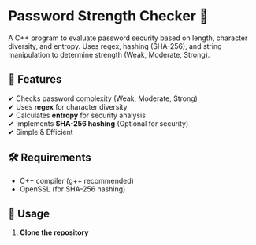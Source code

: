 # Password Strength Checker 🔐

A C++ program to evaluate password security based on length, character diversity, and entropy. Uses regex, hashing (SHA-256), and string manipulation to determine strength (Weak, Moderate, Strong).

## 🚀 Features
✔ Checks password complexity (Weak, Moderate, Strong)  
✔ Uses **regex** for character diversity  
✔ Calculates **entropy** for security analysis  
✔ Implements **SHA-256 hashing** (Optional for security)  
✔ Simple & Efficient  

## 🛠 Requirements
- C++ compiler (g++ recommended)
- OpenSSL (for SHA-256 hashing)

## 🎯 Usage
1. **Clone the repository**
